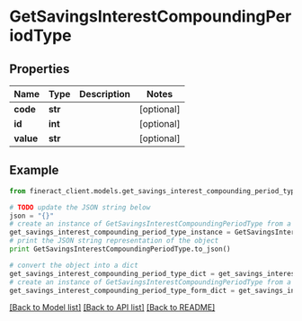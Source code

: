 # GetSavingsInterestCompoundingPeriodType


## Properties

Name | Type | Description | Notes
------------ | ------------- | ------------- | -------------
**code** | **str** |  | [optional] 
**id** | **int** |  | [optional] 
**value** | **str** |  | [optional] 

## Example

```python
from fineract_client.models.get_savings_interest_compounding_period_type import GetSavingsInterestCompoundingPeriodType

# TODO update the JSON string below
json = "{}"
# create an instance of GetSavingsInterestCompoundingPeriodType from a JSON string
get_savings_interest_compounding_period_type_instance = GetSavingsInterestCompoundingPeriodType.from_json(json)
# print the JSON string representation of the object
print GetSavingsInterestCompoundingPeriodType.to_json()

# convert the object into a dict
get_savings_interest_compounding_period_type_dict = get_savings_interest_compounding_period_type_instance.to_dict()
# create an instance of GetSavingsInterestCompoundingPeriodType from a dict
get_savings_interest_compounding_period_type_form_dict = get_savings_interest_compounding_period_type.from_dict(get_savings_interest_compounding_period_type_dict)
```
[[Back to Model list]](../README.md#documentation-for-models) [[Back to API list]](../README.md#documentation-for-api-endpoints) [[Back to README]](../README.md)


